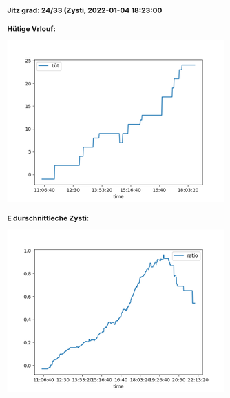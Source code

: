 ### Jitz grad: 24/33 (Zysti, 2022-01-04 18:23:00

### Hütige Vrlouf:
![Graph](Today.png)

### E durschnittleche Zysti:
![Graph](Zysti.png)